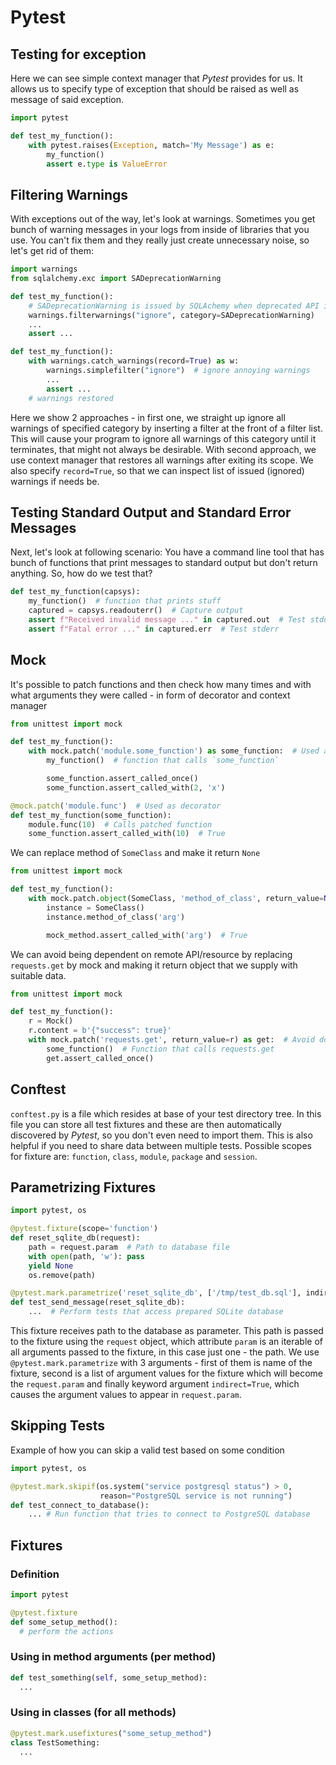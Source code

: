 # Pytest

## Testing for exception
Here we can see simple context manager that _Pytest_ provides for us. It allows us to specify type of exception that should be raised as well as message of said exception.
```python
import pytest

def test_my_function():
    with pytest.raises(Exception, match='My Message') as e:
        my_function()
        assert e.type is ValueError
```

## Filtering Warnings

With exceptions out of the way, let's look at warnings. Sometimes you get bunch of warning messages in your logs from inside of libraries that you use. You can't fix them and they really just create unnecessary noise, so let's get rid of them:
```python
import warnings
from sqlalchemy.exc import SADeprecationWarning

def test_my_function():
    # SADeprecationWarning is issued by SQLAchemy when deprecated API is used
    warnings.filterwarnings("ignore", category=SADeprecationWarning)
    ...
    assert ...

def test_my_function():
    with warnings.catch_warnings(record=True) as w:
        warnings.simplefilter("ignore")  # ignore annoying warnings
        ...
        assert ...
    # warnings restored
```

Here we show 2 approaches - in first one, we straight up ignore all warnings of specified category by inserting a filter at the front of a filter list. This will cause your program to ignore all warnings of this category until it terminates, that might not always be desirable. With second approach, we use context manager that restores all warnings after exiting its scope. We also specify `record=True`, so that we can inspect list of issued (ignored) warnings if needs be.

## Testing Standard Output and Standard Error Messages

Next, let's look at following scenario: You have a command line tool that has bunch of functions that print messages to standard output but don't return anything. So, how do we test that?

```python
def test_my_function(capsys):
    my_function()  # function that prints stuff
    captured = capsys.readouterr()  # Capture output
    assert f"Received invalid message ..." in captured.out  # Test stdout
    assert f"Fatal error ..." in captured.err  # Test stderr
```

## Mock
It's possible to patch functions and then check how many times and with what arguments they were called - in form of decorator and context manager
```python
from unittest import mock

def test_my_function():
    with mock.patch('module.some_function') as some_function:  # Used as context manager
        my_function()  # function that calls `some_function`

        some_function.assert_called_once()
        some_function.assert_called_with(2, 'x')

@mock.patch('module.func')  # Used as decorator
def test_my_function(some_function):
    module.func(10)  # Calls patched function
    some_function.assert_called_with(10)  # True
```

We can replace method of `SomeClass` and make it return `None`
```python
from unittest import mock

def test_my_function():
    with mock.patch.object(SomeClass, 'method_of_class', return_value=None) as mock_method:
        instance = SomeClass()
        instance.method_of_class('arg')

        mock_method.assert_called_with('arg')  # True
```

We can avoid being dependent on remote API/resource by replacing `requests.get` by mock and making it return object that we supply with suitable data.
```python
from unittest import mock

def test_my_function():
    r = Mock()
    r.content = b'{"success": true}'
    with mock.patch('requests.get', return_value=r) as get:  # Avoid doing actual GET request
        some_function()  # Function that calls requests.get
        get.assert_called_once()
```

## Conftest
`conftest.py` is a file which resides at base of your test directory tree. In this file you can store all test fixtures and these are then automatically discovered by _Pytest_, so you don't even need to import them. This is also helpful if you need to share data between multiple tests. 
Possible scopes for fixture are: `function`, `class`, `module`, `package` and `session`.

## Parametrizing Fixtures

```python
import pytest, os

@pytest.fixture(scope='function')
def reset_sqlite_db(request):
    path = request.param  # Path to database file
    with open(path, 'w'): pass
    yield None
    os.remove(path)

@pytest.mark.parametrize('reset_sqlite_db', ['/tmp/test_db.sql'], indirect=True)
def test_send_message(reset_sqlite_db):
    ...  # Perform tests that access prepared SQLite database
```
This fixture receives path to the database as parameter. This path is passed to the fixture using the `request` object, which attribute `param` is an iterable of all arguments passed to the fixture, in this case just one - the path.
We use `@pytest.mark.parametrize` with 3 arguments - first of them is name of the fixture, second is a list of argument values for the fixture which will become the `request.param` and finally keyword argument `indirect=True`, which causes the argument values to appear in `request.param`.

## Skipping Tests
Example of how you can skip a valid test based on some condition
```python
import pytest, os

@pytest.mark.skipif(os.system("service postgresql status") > 0,
                    reason="PostgreSQL service is not running")
def test_connect_to_database():
    ... # Run function that tries to connect to PostgreSQL database
```
## Fixtures
### Definition
```python
import pytest

@pytest.fixture
def some_setup_method():
  # perform the actions
```
### Using in method arguments (per method)
```python
def test_something(self, some_setup_method):
  ...
```
### Using in classes (for all methods)
```python
@pytest.mark.usefixtures("some_setup_method")
class TestSomething:
  ...
 ```

<!--stackedit_data:
eyJoaXN0b3J5IjpbMTAwNDg2NzAzNiw3MDc0MTEyMDIsMTE4OT
UzMDYwMiwxMTU5MDc3NDc2LC0xNjE4Nzg3NzUyXX0=
-->